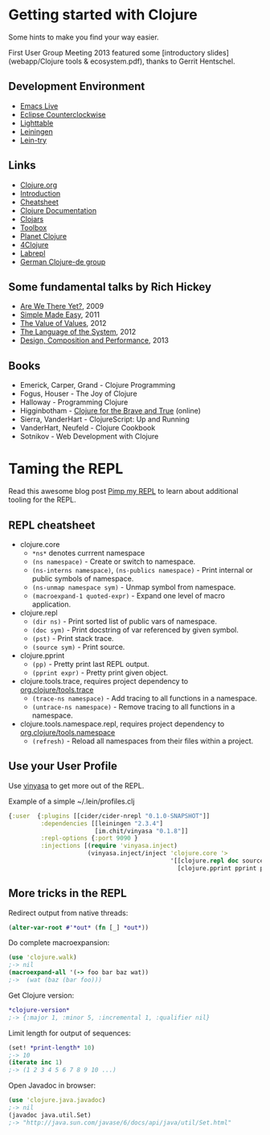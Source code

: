 # Getting started with Clojure

Some hints to make you find your way easier.

First User Group Meeting 2013 featured some [introductory slides](webapp/Clojure tools & ecosystem.pdf), thanks to Gerrit Hentschel.

## Development Environment

 * [Emacs Live](http://overtone.github.io/emacs-live/)
 * [Eclipse Counterclockwise](http://code.google.com/p/counterclockwise/)
 * [Lighttable](http://www.lighttable.com/)
 * [Leiningen](http://leiningen.org/)
 * [Lein-try](https://github.com/rkneufeld/lein-try)

## Links

 * [Clojure.org](http://clojure.org)
 * [Introduction](http://java.ociweb.com/mark/clojure/article.html)
 * [Cheatsheet](http://clojure.org/cheatsheet)
 * [Clojure Documentation](http://clojure-doc.org/)
 * [Clojars](https://clojars.org/)
 * [Toolbox](http://www.clojure-toolbox.com/)
 * [Planet Clojure](http://planet.clojure.in/)
 * [4Clojure](http://www.4clojure.com/)
 * [Labrepl](https://github.com/relevance/labrepl)
 * [German Clojure-de group](https://groups.google.com/forum/#!forum/clojure-de)

## Some fundamental talks by Rich Hickey

 * [Are We There Yet?](http://www.infoq.com/presentations/Are-We-There-Yet-Rich-Hickey), 2009
 * [Simple Made Easy](http://www.infoq.com/presentations/Simple-Made-Easy), 2011
 * [The Value of Values](http://www.infoq.com/presentations/Value-Values), 2012
 * [The Language of the System](http://www.youtube.com/watch?v=ROor6_NGIWU), 2012
 * [Design, Composition and Performance](http://www.infoq.com/presentations/Design-Composition-Performance), 2013

## Books

 * Emerick, Carper, Grand - Clojure Programming
 * Fogus, Houser - The Joy of Clojure
 * Halloway - Programming Clojure
 * Higginbotham - [Clojure for the Brave and True](http://www.braveclojure.com/) (online)
 * Sierra, VanderHart - ClojureScript: Up and Running
 * VanderHart, Neufeld - Clojure Cookbook
 * Sotnikov - Web Development with Clojure
 
# Taming the REPL

Read this awesome blog post [Pimp my REPL](http://dev.solita.fi/2014/03/18/pimp-my-repl.html)
to learn about additional tooling for the REPL.

## REPL cheatsheet

 * clojure.core
   * `*ns*` denotes currrent namespace
   * `(ns namespace)` - Create or switch to namespace.
   * `(ns-interns namespace)`, `(ns-publics namespace)` - Print internal or public symbols of namespace.
   * `(ns-unmap namespace sym)` - Unmap symbol from namespace.
   * `(macroexpand-1 quoted-expr)` - Expand one level of macro application.
 * clojure.repl
   * `(dir ns)` - Print sorted list of public vars of namespace.
   * `(doc sym)` - Print docstring of var referenced by given symbol.
   * `(pst)` - Print stack trace.
   * `(source sym)` - Print source.
 * clojure.pprint
   * `(pp)` - Pretty print last REPL output.
   * `(pprint expr)` - Pretty print given object.
 * clojure.tools.trace, requires project dependency to [org.clojure/tools.trace](https://github.com/clojure/tools.trace)
   * `(trace-ns namespace)` - Add tracing to all functions in a namespace.
   * `(untrace-ns namespace)` - Remove tracing to all functions in a namespace.
 * clojure.tools.namespace.repl, requires project dependency to [org.clojure/tools.namespace](https://github.com/clojure/tools.namespace)
   * `(refresh)` - Reload all namespaces from their files within a project.

## Use your User Profile

Use [vinyasa](https://github.com/zcaudate/vinyasa) to get more out of the REPL.

Example of a simple ~/.lein/profiles.clj

```clojure
{:user  {:plugins [[cider/cider-nrepl "0.1.0-SNAPSHOT"]]
         :dependencies [[leiningen "2.3.4"]
                        [im.chit/vinyasa "0.1.8"]]
         :repl-options {:port 9090 }
         :injections [(require 'vinyasa.inject)
                      (vinyasa.inject/inject 'clojure.core '>
                                             '[[clojure.repl doc source]
                                               [clojure.pprint pprint pp]])]}}
```


## More tricks in the REPL

Redirect output from native threads:

```clojure
(alter-var-root #'*out* (fn [_] *out*))
```

Do complete macroexpansion:

```clojure
(use 'clojure.walk)
;-> nil
(macroexpand-all '(-> foo bar baz wat))
;->  (wat (baz (bar foo)))
```

Get Clojure version:

```clojure
*clojure-version*
;-> {:major 1, :minor 5, :incremental 1, :qualifier nil}
```

Limit length for output of sequences:

```clojure
(set! *print-length* 10)
;-> 10
(iterate inc 1)
;-> (1 2 3 4 5 6 7 8 9 10 ...)
```

Open Javadoc in browser:

```clojure
(use 'clojure.java.javadoc)
;-> nil
(javadoc java.util.Set)
;-> "http://java.sun.com/javase/6/docs/api/java/util/Set.html"
```


